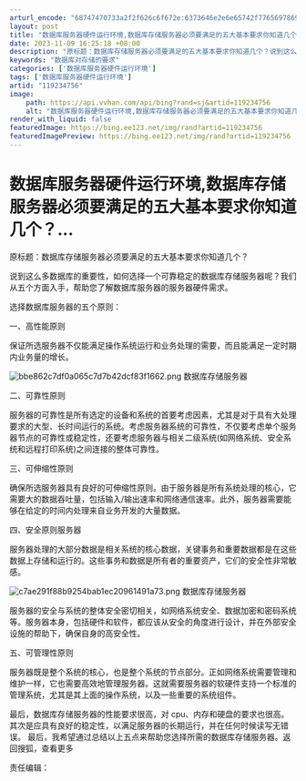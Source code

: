 ```yaml
---
arturl_encode: "68747470733a2f2f626c6f672e:6373646e2e6e65742f77656978696e5f33353833333730342f:61727469636c652f64657461696c732f313139323334373536"
layout: post
title: "数据库服务器硬件运行环境,数据库存储服务器必须要满足的五大基本要求你知道几个..."
date: 2023-11-09 16:25:18 +08:00
description: "原标题：数据库存储服务器必须要满足的五大基本要求你知道几个？说到这么多数据库"
keywords: "数据库对存储的要求"
categories: ['数据库服务器硬件运行环境']
tags: ['数据库服务器硬件运行环境']
artid: "119234756"
image:
    path: https://api.vvhan.com/api/bing?rand=sj&artid=119234756
    alt: "数据库服务器硬件运行环境,数据库存储服务器必须要满足的五大基本要求你知道几个..."
render_with_liquid: false
featuredImage: https://bing.ee123.net/img/rand?artid=119234756
featuredImagePreview: https://bing.ee123.net/img/rand?artid=119234756
---
```


# 数据库服务器硬件运行环境,数据库存储服务器必须要满足的五大基本要求你知道几个？...

原标题：数据库存储服务器必须要满足的五大基本要求你知道几个？

说到这么多数据库的重要性，如何选择一个可靠稳定的数据库存储服务器呢？我们从五个方面入手，帮助您了解数据库服务器的服务器硬件需求。

选择数据库服务器的五个原则：

一、高性能原则

保证所选服务器不仅能满足操作系统运行和业务处理的需要，而且能满足一定时期内业务量的增长。

![bbe862c7df0a065c7d7b42dcf83f1662.png](https://i-blog.csdnimg.cn/blog_migrate/c49938e714aef712b8bf925ee1ef03b0.jpeg)
数据库存储服务器

二、可靠性原则

服务器的可靠性是所有选定的设备和系统的首要考虑因素，尤其是对于具有大处理要求的大型、长时间运行的系统。考虑服务器系统的可靠性，不仅要考虑单个服务器节点的可靠性或稳定性，还要考虑服务器与相关二级系统(如网络系统、安全系统和远程打印系统)之间连接的整体可靠性。

三、可伸缩性原则

确保所选服务器具有良好的可伸缩性原则。由于服务器是所有系统处理的核心，它需要大的数据吞吐量，包括输入/输出速率和网络通信速率。此外，服务器需要能够在给定的时间内处理来自业务开发的大量数据。

四、安全原则服务器

服务器处理的大部分数据是相关系统的核心数据，关键事务和重要数据都是在这些数据上存储和运行的。这些事务和数据是所有者的重要资产，它们的安全性非常敏感。

![c7ae291f88b9254bab1ec20961491a73.png](https://i-blog.csdnimg.cn/blog_migrate/ad9403c626151983c89a9cd47bbfdd16.jpeg)
数据库存储服务器

服务器的安全与系统的整体安全密切相关，如网络系统安全、数据加密和密码系统等。服务器本身，包括硬件和软件，都应该从安全的角度进行设计，并在外部安全设施的帮助下，确保自身的高安全性。

五、可管理性原则

服务器既是整个系统的核心，也是整个系统的节点部分。正如网络系统需要管理和维护一样，它也需要高效地管理服务器。这就需要服务器的软硬件支持一个标准的管理系统，尤其是其上面的操作系统，以及一些重要的系统组件。

最后，数据库存储服务器的性能要求很高，对 cpu、内存和硬盘的要求也很高。 其次是应具有良好的稳定性，以满足服务器的长期运行，并在任何时候读写无错误。 最后，我希望通过总结以上五点来帮助您选择所需的数据库存储服务器。返回搜狐，查看更多

责任编辑：